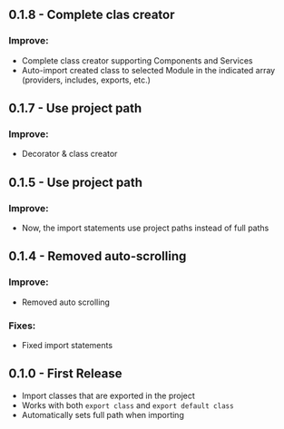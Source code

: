 ## 0.1.8 - Complete clas creator
### Improve:
- Complete class creator supporting Components and Services
- Auto-import created class to selected Module in the indicated array (providers, includes, exports, etc.)

## 0.1.7 - Use project path
### Improve:
- Decorator & class creator

## 0.1.5 - Use project path
### Improve:
- Now, the import statements use project paths instead of full paths

## 0.1.4 - Removed auto-scrolling
### Improve:
- Removed auto scrolling
### Fixes:
- Fixed import statements

## 0.1.0 - First Release
* Import classes that are exported in the project
* Works with both `export class` and `export default class`
* Automatically sets full path when importing
